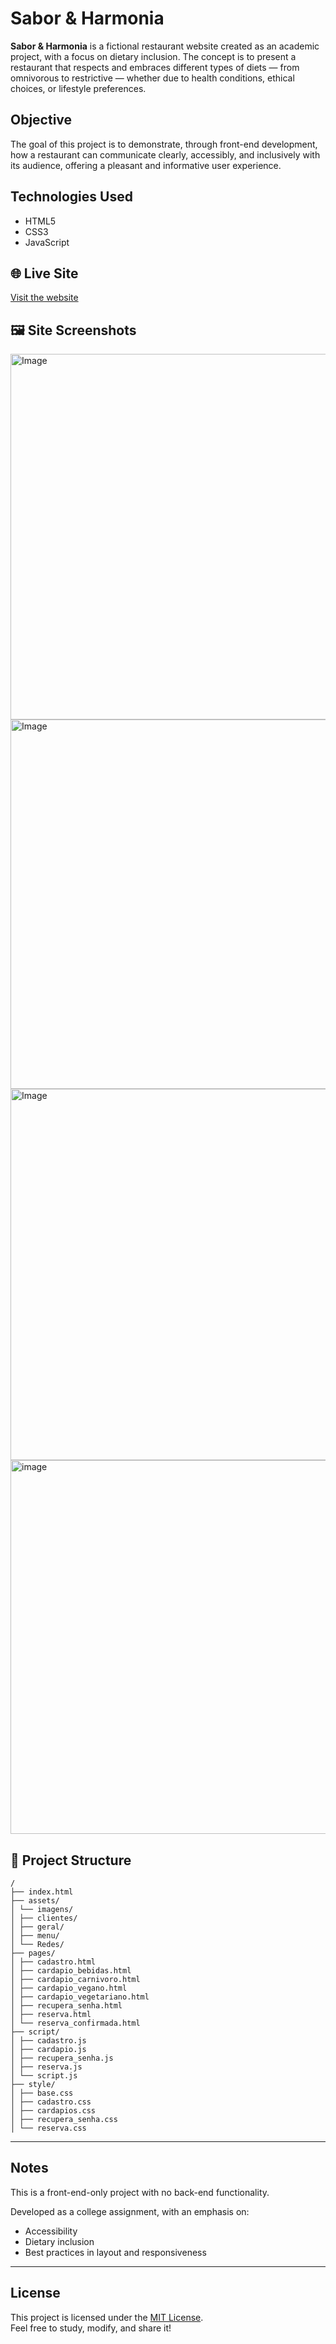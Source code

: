 # Sabor & Harmonia

**Sabor & Harmonia** is a fictional restaurant website created as an academic project, with a focus on dietary inclusion. The concept is to present a restaurant that respects and embraces different types of diets — from omnivorous to restrictive — whether due to health conditions, ethical choices, or lifestyle preferences.

## Objective

The goal of this project is to demonstrate, through front-end development, how a restaurant can communicate clearly, accessibly, and inclusively with its audience, offering a pleasant and informative user experience.

## Technologies Used

- HTML5  
- CSS3  
- JavaScript  

## 🌐 Live Site

[Visit the website](https://andressabrendel.github.io/Sabor_e_Harmonia/) 

## 🖼️ Site Screenshots

<img width="1352" height="585" alt="Image" src="https://github.com/user-attachments/assets/b878f914-a52c-4ac6-9ccb-cbeefee9dda6" />
<img width="1347" height="591" alt="Image" src="https://github.com/user-attachments/assets/197b7b23-3e9f-4bae-82ff-fc961ce62aa8" />
<img width="1345" height="594" alt="Image" src="https://github.com/user-attachments/assets/9e6f5f24-40e8-4a91-8d73-868a285417dc" />
<img width="1343" height="598" alt="image" src="https://github.com/user-attachments/assets/4125d0ba-64c2-431a-a61f-93f2a8e51046" />


## 📁 Project Structure
```
/
├── index.html
├── assets/
│ └── imagens/
│ ├── clientes/
│ ├── geral/
│ ├── menu/
│ └── Redes/
├── pages/
│ ├── cadastro.html
│ ├── cardapio_bebidas.html
│ ├── cardapio_carnivoro.html
│ ├── cardapio_vegano.html
│ ├── cardapio_vegetariano.html
│ ├── recupera_senha.html
│ ├── reserva.html
│ └── reserva_confirmada.html
├── script/
│ ├── cadastro.js
│ ├── cardapio.js
│ ├── recupera_senha.js
│ ├── reserva.js
│ └── script.js
├── style/
│ ├── base.css
│ ├── cadastro.css
│ ├── cardapios.css
│ ├── recupera_senha.css
│ └── reserva.css
```
---

## Notes

This is a front-end-only project with no back-end functionality.

Developed as a college assignment, with an emphasis on:

- Accessibility
- Dietary inclusion
- Best practices in layout and responsiveness

---

## License

This project is licensed under the [MIT License](https://opensource.org/licenses/MIT).  
Feel free to study, modify, and share it!

